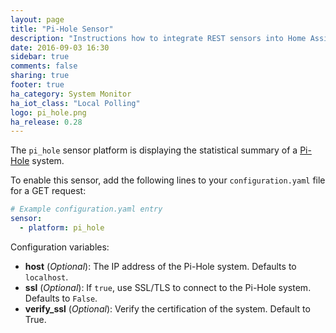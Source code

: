 ```yaml
---
layout: page
title: "Pi-Hole Sensor"
description: "Instructions how to integrate REST sensors into Home Assistant."
date: 2016-09-03 16:30
sidebar: true
comments: false
sharing: true
footer: true
ha_category: System Monitor
ha_iot_class: "Local Polling"
logo: pi_hole.png
ha_release: 0.28
---
```



The `pi_hole` sensor platform is displaying the statistical summary of a [Pi-Hole](https://pi-hole.net/) system.

To enable this sensor, add the following lines to your `configuration.yaml` file for a GET request:

```yaml
# Example configuration.yaml entry
sensor:
  - platform: pi_hole
```

Configuration variables:

- **host** (*Optional*): The IP address of the Pi-Hole system. Defaults to `localhost`.
- **ssl** (*Optional*): If `true`, use SSL/TLS to connect to the Pi-Hole system. Defaults to `False`.
- **verify_ssl** (*Optional*): Verify the certification of the system. Default to True.


